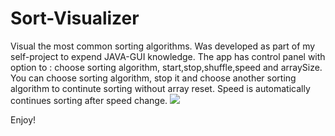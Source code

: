 # Sort-Visualizer
Visual the most common sorting algorithms.
Was developed as part of my self-project to expend JAVA-GUI knowledge.
The app has control panel with option to : choose sorting algorithm, start,stop,shuffle,speed and arraySize.
You can choose sorting algorithm, stop it and choose another sorting algorithm to continute sorting without array reset.
Speed is automatically continues sorting after speed change.
![](SortVisualizerDemo.gif)

Enjoy!

